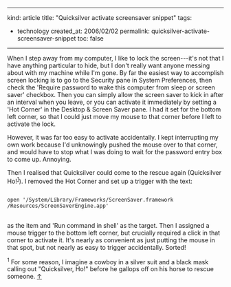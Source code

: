 -----
kind: article
title: "Quicksilver activate screensaver snippet"
tags:
- technology
created_at: 2006/02/02
permalink: quicksilver-activate-screensaver-snippet
toc: false
-----

<p>When I step away from my computer, I like to lock the screen---it's not that I have anything particular to hide, but I don't really want anyone messing about with my machine while I'm gone. By far the easiest way to accomplish screen locking is to go to the Security pane in System Preferences, then check the 'Require password to wake this computer from sleep or screen saver' checkbox. Then you can simply allow the screen saver to kick in after an interval when you leave, or you can activate it immediately by setting a 'Hot Corner' in the Desktop &amp; Screen Saver pane. I had it set for the bottom left corner, so that I could just move my mouse to that corner before I left to activate the lock.</p>

<p>However, it was far too easy to activate accidentally. I kept interrupting my own work because I'd unknowingly pushed the mouse over to that corner, and would have to stop what I was doing to wait for the password entry box to come up. Annoying.</p>

<p>Then I realised that Quicksilver could come to the rescue again (Quicksilver Ho!<sup id="r1-020206"><a href="#f1-020206">1</a></sup>). I removed the Hot Corner and set up a trigger with the text:</p>

<pre>
<code>
open '/System/Library/Frameworks/ScreenSaver.framework
/Resources/ScreenSaverEngine.app'
</code>
</pre>

<p>as the item and 'Run command in shell' as the target. Then I assigned a mouse trigger to the bottom left corner, but crucially required a click in that corner to activate it. It's nearly as convenient as just putting the mouse in that spot, but not nearly as easy to trigger accidentally. Sorted!</p>

<p><sup id="f1-020206">1</sup> For some reason, I imagine a cowboy in a silver suit and a black mask calling out "Quicksilver, Ho!" before he gallops off on his horse to rescue someone. <a href="#r1-020206">&uarr;</a></p>



